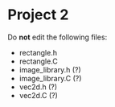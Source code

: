# Project 2

Do **not** edit the following files:
- rectangle.h
- rectangle.C
- image_library.h (?)
- image_library.C (?)
- vec2d.h (?)
- vec2d.C (?)
